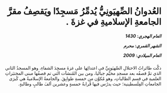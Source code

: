 <h1 dir="rtl">العُدوانُ الصِّهيَونِيُّ يُدمِّرُ مَسجِدًا ويَقصِفُ مقرَّ الجامعةِ الإسلاميةِ في غزةَ .</h1>

<h5 dir="rtl">العام الهجري:  1430

الشهر القمري: محرم

العام الميلادي: 2009</h5>

<p dir="rtl">دكَّت طائراتُ الاحتلالِ الصِّهيَونِيِّ في اعتدائِها على غزةَ مسجِدَ الشفاءِ، وهو المسجدُ الثاني الذي تمَّ قصفُه بعد مسجدِ مخيَّم جباليا، ومن بين المُنشآت التي تم قصفُها مبنى المختبَراتِ العلميةِ في قسم الطالباتِ، وهو مُكوَّن من خمسةِ طوابِقَ. والجامعةُ الإسلاميةُ هي كُبرَى الجامعاتِ الفِلَسطينية؛ حيث يدرُس فيها قُرابةُ خمسةٍ وعشرين ألفَ طالبٍ وطالبةٍ.</p></br>
